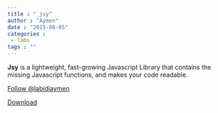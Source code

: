 ```yaml
---
title : "_jsy"
author : "Aymen"
date : "2015-08-05"
categories : 
 - labs
tags : ""
---
```


**Jsy** is a lightweight, fast-growing Javascript Library that contains the missing Javascript functions, and makes your code readable.

[Follow @labidiaymen](https://github.com/labidiaymen)

[Download](https://github.com/labidiaymen/jsy/archive/master.zip)
